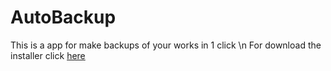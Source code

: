 # AutoBackup
This is a app for make backups of your works in 1 click \n
For download  the installer click [here](https://github.com/jugandomiguel/AutoBackup/releases/download/Installer/AutoBackupInstaller.exe)
